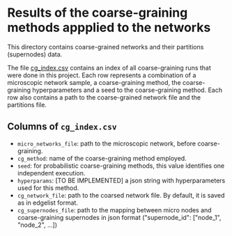 # Results of the coarse-graining methods appplied to the networks

This directory contains coarse-grained networks and their partitions (supernodes) data.

The file [cg_index.csv](/coarsed_networks/cg_index.csv) contains an index of all coarse-graining runs that were done in this project. Each row represents a combination of a microscopic network sample, a coarse-graining method, the coarse-graining hyperparameters and a seed to the coarse-graining method. Each row also contains a path to the coarse-grained network file and the partitions file.

## Columns of `cg_index.csv`

- `micro_networks_file`: path to the microscopic network, before coarse-graining.
- `cg_method`: name of the coarse-graining method employed.
- `seed`: for probabilistic coarse-graining methods, this value identifies one independent execution.
- `hyperparams`: \[TO BE IMPLEMENTED\] a json string with hyperparameters used for this method.
- `cg_network_file`: path to the coarsed network file. By default, it is saved as in edgelist format.
- `cg_supernodes_file`: path to the mapping between micro nodes and coarse-graining supernodes in json format ("supernode_id": \["node_1", "node_2", ...\])



